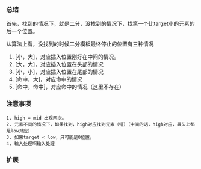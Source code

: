 ### 总结

  首先，找到的情况下，就是二分，没找到的情况下，找第一个比target小的元素的后一个位置。

  从算法上看，没找到的时候二分模板最终停止的位置有三种情况

  1. [小，大]，对应插入位置刚好在中间的情况。
  2. [大，大]，对应插入位置在头部的情况
  3. [小，小]，对应插入位置在尾部的情况
  4. [命中，大]，对应命中的情况
  5. [命中，命中]，对应命中的情况（这里不存在） 

### 注意事项
	
	1. high = mid 出现两次。
	2. 元素不同的情况下，如果找到，high对应找到元素（错）（中间的话，high对应，最头上都是low对应）
	3. 如果target < low，只可能是0位置。
	4. 输入处理啊输入处理

### 扩展


	